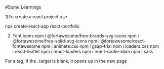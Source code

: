 #Some Learnings 

1)To create a react project use 

npx create-react-app react-portfolio


2) Font icons
npm i @fortawesome/free-brands-svg-icons
npm i @fortawesome/free-solid-svg-icons
npm i @fortawesome/react-fontawesome
npm i animate.css
npm i gsap-trial
npm i loaders.css
npm i react-leaflet
npm i react-loaders
npm i react-router-dom
npm i sass


For a tag, if the _target is blank, it opens up in the new page

